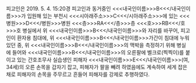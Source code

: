 피고인은 2019. 5. 4. 15:20경 피고인과 동거중인 <<<내국인이름>>>B<<</내국인이름>>>가 입원해 있는 부천시 <<<시아래주소>>>C<<</시아래주소>>>에 있는 <<<병원>>>D<<</병원>>>병원 <<<층>>>RA<<</층>>>층 <<<호>>>RB<<</호>>>호 병실에서 위 <<<내국인이름>>>B<<</내국인이름>>>와 자리를 바꾸어, 피고인이 환자용 침대에, 위 <<<내국인이름>>>B<<</내국인이름>>>가간이 침대에 누워 있던 중, 위 <<<내국인이름>>>B<<</내국인이름>>>의 맥박을 측정하기 위해 병실에 들어와 <<<내국인이름>>>B<<</내국인이름>>>의 오른팔에 벨크로(찍찍이)를 붙이고 있는 간호조무사 실습생인 피해자 <<<내국인이름>>>E<<</내국인이름>>>(여, 34세)의 오른 손목을 갑자기 잡고, 피해자가 팔을 빼려 하였음에도 계속하여 세게 잡은 채로 피해자의 손목을 주무르고 흔들어 피해자를 강제로 추행하였다.